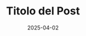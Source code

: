---
layout: post
title: "Titolo del Post"
date: 2025-04-02
tags: [tag1, tag2]
excerpt: "Questa è la descrizione del post 1"
read_more: false
---